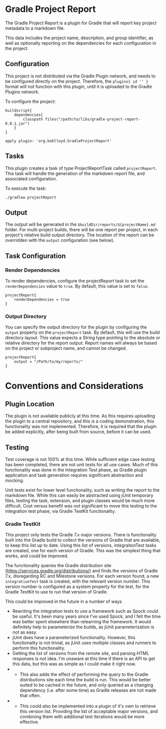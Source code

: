 # Gradle Project Report

The Gradle Project Report is a plugin for Gradle that will report key project metadata to a markdown file.

This data includes the project name, description, and group identifier, as well as optionally reporting on the dependencies for each configuration in the project.

## Configuration

This project is not distributed via the Gradle Plugin network, and needs to be configured directly on the project.  Therefore, the `plugins{ id '' }` format will not function with this plugin, until it is uploaded to the Gradle Plugins network.

To configure the project:

```
buildscript{
    dependencies{
        classpath files("/path/to/libs/gradle-project-report-0.0.1.jar")
    }
}

apply plugin: 'org.boblloyd.GradleProjectReport'
```

## Tasks
This plugin creates a task of type ProjectReportTask called `projectReport`.  This task will handle the generation of the markdown report file, and associated configuration.

To execute the task:

```
./gradlew projectReport
```

## Output

The output will be generated in the `$buildDir/reports/${projectName}.md` folder.  For multi-project builds, there will be one report per project, in each project's relative build output directory.  The location of the report can be overridden with the `output` configuration (see below).

## Task Configuration
### Render Dependencies
To render dependencies, configure the projectReport task to set the `renderDependencies` value to `true`.  By default, this value is set to `false`.

```
projectReport{
    renderDependencies = true
}
```

### Output Directory
You can specify the output directory for the plugin by configuring the `output` property on the `projectReport` task.  By default, this will use the build directory layout.  This value expects a String type pointing to the absolute or relative directory for the report output.  Report names will always be based on the project or subproject name, and cannot be changed.

```
projectReport{
    output = "/Path/to/my/reports/"
}
```

# Conventions and Considerations

## Plugin Location

The plugin is not available publicly at this time.  As this requires uploading the plugin to a central repository, and this is a coding demonstration, this functionality was not implemented.  Therefore, it is required that the plugin be added explicitly, after being built from source, before it can be used.

## Testing

Test coverage is not 100% at this time.  While sufficient edge case testing has been completed, there are not unit tests for all use cases.  Much of this functionality was done in the Integration Test phase, as Gradle plugin application and task generation requires significant abstraction and mocking.

Unit tests exist for lower level functionality, such as writing the report to the markdown file.  While this can easily be abstracted using jUnit temporary files, testing the task, extension, and plugin classes would be much more difficult.  Cost versus benefit was not significant to move this testing to the integration test phase, via Gradle TestKit functionality.

### Gradle TestKit

This project only tests the Gradle 7.x major versions.  There is functionality built into the Gradle build to collect the versions of Gradle that are available, to keep this list up to date.  Using this list of versions, integraitonTest tasks are created, one for each version of Gradle.  This was the simplest thing that works, and could be improved.

The functionality queries the Gradle distribution site (https://services.gradle.org/distributions/) and finds the versions of Gradle 7.x, disregarding RC and Milestone versions.  For each version found, a new `integrationTest` task is created, with the relevant version number.  This version number is configured as a system property for the test, for the Gradle TestKit to use to run that version of Gradle.

This could be improved in the future in a number of ways

* Rewriting the integration tests to use a framework such as Spock could be useful.  It's been many years since I've used Spock, and I felt the time was better spent elsewhere than relearning the framework.  It would definitely help to parameterize the builds, as jUnit parameterization is not as easy.
* jUnit does have a parameterized functionality.  However, this functionality is not trivial, as jUnit uses multiple classes and runners to perform this functionality.
* Getting the list of versions from the remote site, and parsing HTML responses is not idea.  I'm unaware at this time if there is an API to get this data, but this was as simple as I could make it right now.
* * This also adds the effect of performing the query to the Gradle distributions site each time the build is run.  This would be better suited to be cached in the future, and only queried as a changing dependency (i.e. after some time) as Gradle releases are not made that often.
* * This could also be implemented into a plugin of it's own to retrieve this version list.  Providing the list of acceptable major versions, and combining them with additional test iterations would be more effective.
